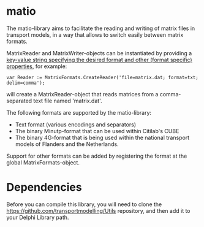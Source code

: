 # matio

The matio-library aims to facilitate the reading and writing of matrix files in transport models, in a way that allows to switch easily between matrix formats.

MatrixReader and MatrixWriter-objects can be instantiated by providing a [key-value string specifying the desired format and other (format specific) properties](https://github.com/transportmodelling/matio/wiki/File-specification), for example:

```
var Reader := MatrixFormats.CreateReader('file=matrix.dat; format=txt; delim=comma');
```

will create a MatrixReader-object that reads matrices from a comma-separated text file named 'matrix.dat'.

The following formats are supported by the matio-library:

 -	Text format (various encodings and separators)
 -	The binary Minutp-format that can be used within Citilab's CUBE
 -	The binary 4G-format that is being used within the national transport models of Flanders and the Netherlands.

Support for other formats can be added by registering the format at the global MatrixFormats-object.

# Dependencies
Before you can compile this library, you will need to clone the https://github.com/transportmodelling/Utils repository, and then add it to your Delphi Library path.
